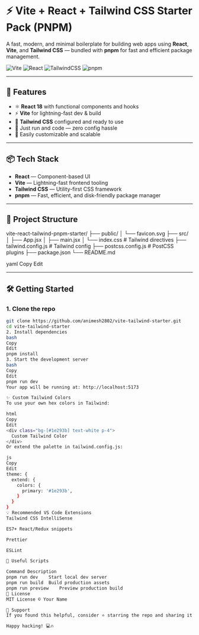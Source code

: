 # ⚡ Vite + React + Tailwind CSS Starter Pack (PNPM)

A fast, modern, and minimal boilerplate for building web apps using **React**, **Vite**, and **Tailwind CSS** — bundled with **pnpm** for fast and efficient package management.

![Vite](https://img.shields.io/badge/Built%20With-Vite-646CFF?logo=vite&logoColor=white&style=for-the-badge)
![React](https://img.shields.io/badge/React-20232A?logo=react&logoColor=61DAFB&style=for-the-badge)
![TailwindCSS](https://img.shields.io/badge/TailwindCSS-38B2AC?logo=tailwind-css&logoColor=white&style=for-the-badge)
![pnpm](https://img.shields.io/badge/Package%20Manager-pnpm-F69220?logo=pnpm&logoColor=white&style=for-the-badge)

---

## 🚀 Features

- ⚛️ **React 18** with functional components and hooks  
- ⚡ **Vite** for lightning-fast dev & build  
- 🎨 **Tailwind CSS** configured and ready to use  
- 💨 Just run and code — zero config hassle  
- 🧩 Easily customizable and scalable  

---

## 📦 Tech Stack

- **React** — Component-based UI  
- **Vite** — Lightning-fast frontend tooling  
- **Tailwind CSS** — Utility-first CSS framework  
- **pnpm** — Fast, efficient, and disk-friendly package manager  

---

## 📁 Project Structure

vite-react-tailwind-pnpm-starter/ ├── public/ │ └── favicon.svg ├── src/ │ ├── App.jsx │ ├── main.jsx │ └── index.css # Tailwind directives ├── tailwind.config.js # Tailwind config ├── postcss.config.js # PostCSS plugins ├── package.json └── README.md

yaml
Copy
Edit

---

## 🛠️ Getting Started

### 1. Clone the repo

```bash
git clone https://github.com/animesh2802/vite-tailwind-starter.git
cd vite-tailwind-starter
2. Install dependencies
bash
Copy
Edit
pnpm install
3. Start the development server
bash
Copy
Edit
pnpm run dev
Your app will be running at: http://localhost:5173

✨ Custom Tailwind Colors
To use your own hex colors in Tailwind:

html
Copy
Edit
<div class="bg-[#1e293b] text-white p-4">
  Custom Tailwind Color
</div>
Or extend the palette in tailwind.config.js:

js
Copy
Edit
theme: {
  extend: {
    colors: {
      primary: '#1e293b',
    }
  }
}
💡 Recommended VS Code Extensions
Tailwind CSS IntelliSense

ES7+ React/Redux snippets

Prettier

ESLint

🧪 Useful Scripts

Command	Description
pnpm run dev	Start local dev server
pnpm run build	Build production assets
pnpm run preview	Preview production build
📄 License
MIT License © Your Name

🌟 Support
If you found this helpful, consider ⭐ starring the repo and sharing it!

Happy hacking! 💻🔥